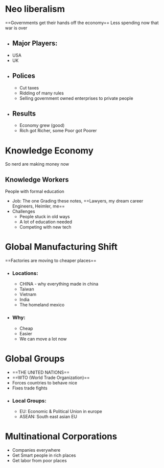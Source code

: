 # Neo liberalism
==Governments get their hands off the economy==
Less spending now that war is over
- ## Major Players: 
- USA
- UK
- ## Polices
	- Cut taxes
	- Ridding of many rules 
	- Selling government owned enterprises to private people
- ## Results
	- Economy grew (good)
	- Rich got Richer, some Poor got Poorer


# Knowledge Economy
So nerd are making money now
## Knowledge Workers
People with formal education
- Job:
The one Grading these notes, ==Lawyers, my dream career Engineers, Heimler, me==
- Challenges
	- People stuck in old ways
	- A lot of education needed
	- Competing with new tech


#  Global Manufacturing Shift
==Factories are moving to cheaper places==
- ### Locations:
	- CHINA - why everything made in china
	- Taiwan
	- Vietnam
	- India
	- The homeland mexico
- ### Why:
	- Cheap
	- Easier
	- We can move a lot now

# Global Groups
- ==THE UNITED NATIONS==
- ==WTO (World Trade Organization)==
- Forces countries to behave nice
- Fixes trade fights
- ### Local Groups:
	- EU: Economic & Political Union in europe
	- ASEAN: South east asian EU

# Multinational Corporations
- Companies everywhere
- Get Smart people in rich places
- Get labor from poor places